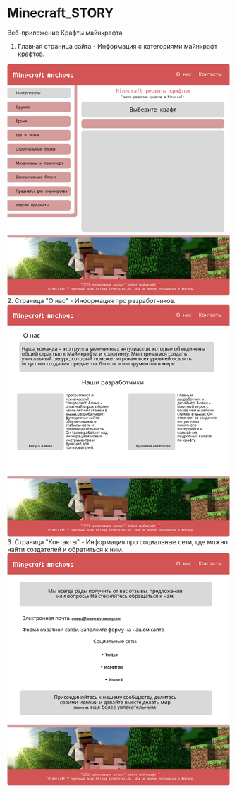 # Minecraft_STORY
Веб-приложение Крафты майнкрафта
<br>
1. Главная страница сайта - Информация с категориями майнкрафт крафтов.<br>
<img src='frame/Wireframe - 1.png' alt='Wireframe | Главная страница'>
<br>
2. Страница "О нас" - Информация про разработчиков.<br>
<img src='frame/Wireframe - 2.png' alt='Wireframe | Страница "О нас"'>
<br>
3. Страница "Контакты" - Информация про социальные сети, где можно найти создателей и обратиться к ним.<br>
<img src='frame/Wireframe - 3.png' alt='Wireframe | Страница "Контакты"'>